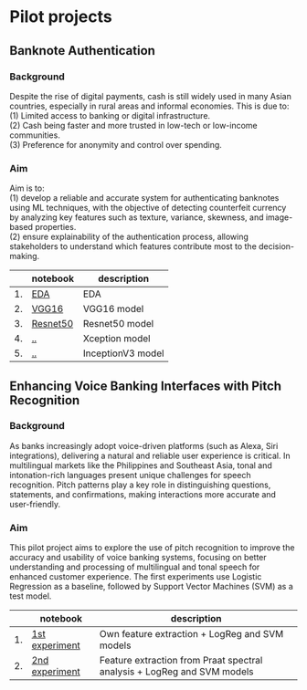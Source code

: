 # Pilot projects

## Banknote Authentication
### Background
Despite the rise of digital payments, cash is still widely used in many Asian countries, especially in rural areas and informal economies. This is due to:
<br> (1) Limited access to banking or digital infrastructure.
<br> (2) Cash being faster and more trusted in low-tech or low-income communities.
<br> (3) Preference for anonymity and control over spending.

### Aim
Aim is to:
<br> (1) develop a reliable and accurate system for authenticating banknotes using ML techniques, with the objective of detecting counterfeit currency by analyzing key features such as texture, variance, skewness, and image-based properties.
<br> (2) ensure explainability of the authentication process, allowing stakeholders to understand which features contribute most to the decision-making.


|   | notebook                      | description                    |
|---|-------------------------------|--------------------------------|
|1. |[EDA](https://github.com/doscsy12/ADI_projects/blob/main/PILOT/EDA.ipynb) | EDA | 
|2. |[VGG16](https://github.com/doscsy12/ADI_projects/blob/main/PILOT/VGG16_model.ipynb) | VGG16 model |
|3. |[Resnet50](https://github.com/doscsy12/ADI_projects/blob/main/PILOT/Resnet50_model.ipynb) | Resnet50 model |
|4. |[..]()  | Xception model |
|5. |[..]()  | InceptionV3 model |

## Enhancing Voice Banking Interfaces with Pitch Recognition

### Background
As banks increasingly adopt voice-driven platforms (such as Alexa, Siri integrations), delivering a natural and reliable user experience is critical. In multilingual markets like the Philippines and Southeast Asia, tonal and intonation-rich languages present unique challenges for speech recognition. Pitch patterns play a key role in distinguishing questions, statements, and confirmations, making interactions more accurate and user-friendly.

### Aim
This pilot project aims to explore the use of pitch recognition to improve the accuracy and usability of voice banking systems, focusing on better understanding and processing of multilingual and tonal speech for enhanced customer experience. The first experiments use Logistic Regression as a baseline, followed by Support Vector Machines (SVM) as a test model.

|   | notebook                      | description                    |
|---|-------------------------------|--------------------------------|
|1. |[1st experiment](https://github.com/doscsy12/ADI_projects/blob/main/PILOT/pitch_recognition.ipynb) | Own feature extraction + LogReg and SVM models |
|2. |[2nd experiment](https://github.com/doscsy12/ADI_projects/blob/main/PILOT/pitch_recognition-pt2.ipynb)  | Feature extraction from Praat spectral analysis + LogReg and SVM models |

